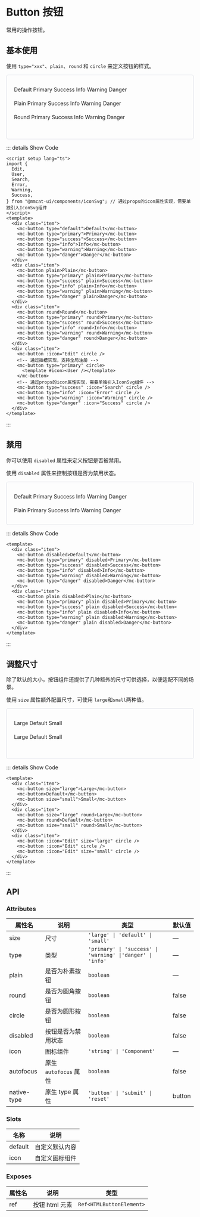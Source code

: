 # Button 按钮

常用的操作按钮。

## 基本使用

使用 `type="xxx"`、`plain`、`round` 和 `circle` 来定义按钮的样式。

<script setup lang="ts">
import {
  Edit,
  User,
  Search,
  Error,
  Warning,
  Success,
} from "@mmcat-ui/components/iconSvg";  // 通过props的icon属性实现，需要单独引入IconSvg组件
</script>
<div class="example">
  <div class="item">
    <mc-button type="default">Default</mc-button>
    <mc-button type="primary" ref="buttonRef" @click="handlerClick">
      Primary
    </mc-button>
    <mc-button type="success">Success</mc-button>
    <mc-button type="info">Info</mc-button>
    <mc-button type="warning">Warning</mc-button>
    <mc-button type="danger">Danger</mc-button>
  </div>
  <div class="item">
    <mc-button plain>Plain</mc-button>
    <mc-button type="primary" plain>Primary</mc-button>
    <mc-button type="success" plain>Success</mc-button>
    <mc-button type="info" plain>Info</mc-button>
    <mc-button type="warning" plain>Warning</mc-button>
    <mc-button type="danger" plain>Danger</mc-button>
  </div>
  <div class="item">
    <mc-button round>Round</mc-button>
    <mc-button type="primary" round>Primary</mc-button>
    <mc-button type="success" round>Success</mc-button>
    <mc-button type="info" round>Info</mc-button>
    <mc-button type="warning" round>Warning</mc-button>
    <mc-button type="danger" round>Danger</mc-button>
  </div>
  <div class="item">
    <mc-button :icon="Edit" circle />
    <!-- 通过插槽实现，支持全局注册 -->
    <mc-button type="primary" circle>
      <template #icon><User /></template>
    </mc-button>
    <!-- 通过props的icon属性实现，需要单独引入IconSvg组件 -->
    <mc-button type="success" :icon="Search" circle />
    <mc-button type="info" :icon="Error" circle />
    <mc-button type="warning" :icon="Warning" circle />
    <mc-button type="danger" :icon="Success" circle />
  </div>
</div>

::: details Show Code

```vue
<script setup lang="ts">
import {
  Edit,
  User,
  Search,
  Error,
  Warning,
  Success,
} from "@mmcat-ui/components/iconSvg"; // 通过props的icon属性实现，需要单独引入IconSvg组件
</script>
<template>
  <div class="item">
    <mc-button type="default">Default</mc-button>
    <mc-button type="primary">Primary</mc-button>
    <mc-button type="success">Success</mc-button>
    <mc-button type="info">Info</mc-button>
    <mc-button type="warning">Warning</mc-button>
    <mc-button type="danger">Danger</mc-button>
  </div>
  <div class="item">
    <mc-button plain>Plain</mc-button>
    <mc-button type="primary" plain>Primary</mc-button>
    <mc-button type="success" plain>Success</mc-button>
    <mc-button type="info" plain>Info</mc-button>
    <mc-button type="warning" plain>Warning</mc-button>
    <mc-button type="danger" plain>Danger</mc-button>
  </div>
  <div class="item">
    <mc-button round>Round</mc-button>
    <mc-button type="primary" round>Primary</mc-button>
    <mc-button type="success" round>Success</mc-button>
    <mc-button type="info" round>Info</mc-button>
    <mc-button type="warning" round>Warning</mc-button>
    <mc-button type="danger" round>Danger</mc-button>
  </div>
  <div class="item">
    <mc-button :icon="Edit" circle />
    <!-- 通过插槽实现，支持全局注册 -->
    <mc-button type="primary" circle>
      <template #icon><User /></template>
    </mc-button>
    <!-- 通过props的icon属性实现，需要单独引入IconSvg组件 -->
    <mc-button type="success" :icon="Search" circle />
    <mc-button type="info" :icon="Error" circle />
    <mc-button type="warning" :icon="Warning" circle />
    <mc-button type="danger" :icon="Success" circle />
  </div>
</template>
```

:::

## 禁用

你可以使用 `disabled` 属性来定义按钮是否被禁用。

使用 `disabled` 属性来控制按钮是否为禁用状态。

<div class="example">
  <div class="item">
    <mc-button disabled>Default</mc-button>
    <mc-button type="primary" disabled>Primary</mc-button>
    <mc-button type="success" disabled>Success</mc-button>
    <mc-button type="info" disabled>Info</mc-button>
    <mc-button type="warning" disabled>Warning</mc-button>
    <mc-button type="danger" disabled>Danger</mc-button>
  </div>
  <div class="item">
    <mc-button plain disabled>Plain</mc-button>
    <mc-button type="primary" plain disabled>Primary</mc-button>
    <mc-button type="success" plain disabled>Success</mc-button>
    <mc-button type="info" plain disabled>Info</mc-button>
    <mc-button type="warning" plain disabled>Warning</mc-button>
    <mc-button type="danger" plain disabled>Danger</mc-button>
  </div>
</div>

::: details Show Code

```vue
<template>
  <div class="item">
    <mc-button disabled>Default</mc-button>
    <mc-button type="primary" disabled>Primary</mc-button>
    <mc-button type="success" disabled>Success</mc-button>
    <mc-button type="info" disabled>Info</mc-button>
    <mc-button type="warning" disabled>Warning</mc-button>
    <mc-button type="danger" disabled>Danger</mc-button>
  </div>
  <div class="item">
    <mc-button plain disabled>Plain</mc-button>
    <mc-button type="primary" plain disabled>Primary</mc-button>
    <mc-button type="success" plain disabled>Success</mc-button>
    <mc-button type="info" plain disabled>Info</mc-button>
    <mc-button type="warning" plain disabled>Warning</mc-button>
    <mc-button type="danger" plain disabled>Danger</mc-button>
  </div>
</template>
```

:::

## 调整尺寸

除了默认的大小，按钮组件还提供了几种额外的尺寸可供选择，以便适配不同的场景。

使用 `size` 属性额外配置尺寸，可使用 `large`和`small`两种值。

<div class="example">
  <div class="item">
    <mc-button size="large">Large</mc-button>
    <mc-button>Default</mc-button>
    <mc-button size="small">Small</mc-button>
  </div>
  <div class="item">
    <mc-button size="large" round>Large</mc-button>
    <mc-button round>Default</mc-button>
    <mc-button size="small" round>Small</mc-button>
  </div>
  <div class="item">
    <mc-button :icon="Edit" size="large" circle />
    <mc-button :icon="Edit" circle />
    <mc-button :icon="Edit" size="small" circle />
  </div>
</div>

::: details Show Code

```vue
<template>
  <div class="item">
    <mc-button size="large">Large</mc-button>
    <mc-button>Default</mc-button>
    <mc-button size="small">Small</mc-button>
  </div>
  <div class="item">
    <mc-button size="large" round>Large</mc-button>
    <mc-button round>Default</mc-button>
    <mc-button size="small" round>Small</mc-button>
  </div>
  <div class="item">
    <mc-button :icon="Edit" size="large" circle />
    <mc-button :icon="Edit" circle />
    <mc-button :icon="Edit" size="small" circle />
  </div>
</template>
```

:::

<style scoped>
  .example {
    display: flex;
    flex-direction: column;
    border: 1px solid #dcdfe6;
    border-radius: 5px;
    padding:20px;
  }
  .example .item {
    margin: 10px 0;
  } 
</style>

## API

### Attributes

| 属性名      | 说明                  | 类型                                                       | 默认值 |
| ----------- | --------------------- | ---------------------------------------------------------- | ------ |
| size        | 尺寸                  | `'large' \| 'default' \| 'small'`                          | —      |
| type        | 类型                  | `'primary' \| 'success' \| 'warning' \|'danger' \| 'info'` | —      |
| plain       | 是否为朴素按钮        | `boolean`                                                  | —      |
| round       | 是否为圆角按钮        | `boolean`                                                  | false  |
| circle      | 是否为圆形按钮        | `boolean`                                                  | false  |
| disabled    | 按钮是否为禁用状态    | `boolean`                                                  | false  |
| icon        | 图标组件              | `'string' \| 'Component'`                                  | —      |
| autofocus   | 原生 `autofocus` 属性 | `boolean`                                                  | false  |
| native-type | 原生 type 属性        | `'button' \| 'submit' \| 'reset'`                          | button |

### Slots

| 名称    | 说明           |
| ------- | -------------- |
| default | 自定义默认内容 |
| icon    | 自定义图标组件 |

### Exposes

| 属性名 | 说明           | 类型                     |
| ------ | -------------- | ------------------------ |
| ref    | 按钮 html 元素 | `Ref<HTMLButtonElement>` |
